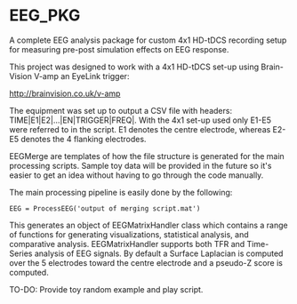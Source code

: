 # EEG_PKG
A complete EEG analysis package for custom 4x1 HD-tDCS recording setup for measuring pre-post simulation effects on EEG response.

This project was designed to work with a 4x1 HD-tDCS set-up using Brain-Vision V-amp an EyeLink trigger: 

http://brainvision.co.uk/v-amp

The equipment was set up to output a CSV file with headers: TIME|E1|E2|...|EN|TRIGGER|FREQ|. With the 4x1 set-up used only E1-E5 were referred to in the script. E1 denotes the centre electrode, whereas E2-E5 denotes the 4 flanking electrodes. 

EEGMerge are templates of how the file structure is generated for the main processing scripts. Sample toy data will be provided in the future so it's easier to get an idea without having to go through the code manually.

The main processing pipeline is easily done by the following: 

~~~
EEG = ProcessEEG('output of merging script.mat')
~~~

This generates an object of EEGMatrixHandler class which contains a range of functions for generating visualizations, statistical analysis, and comparative analysis. EEGMatrixHandler supports both TFR and Time-Series analysis of EEG signals. By default a Surface Laplacian is computed over the 5 electrodes toward the centre electrode and a pseudo-Z score is computed. 

TO-DO: Provide toy random example and play script.
